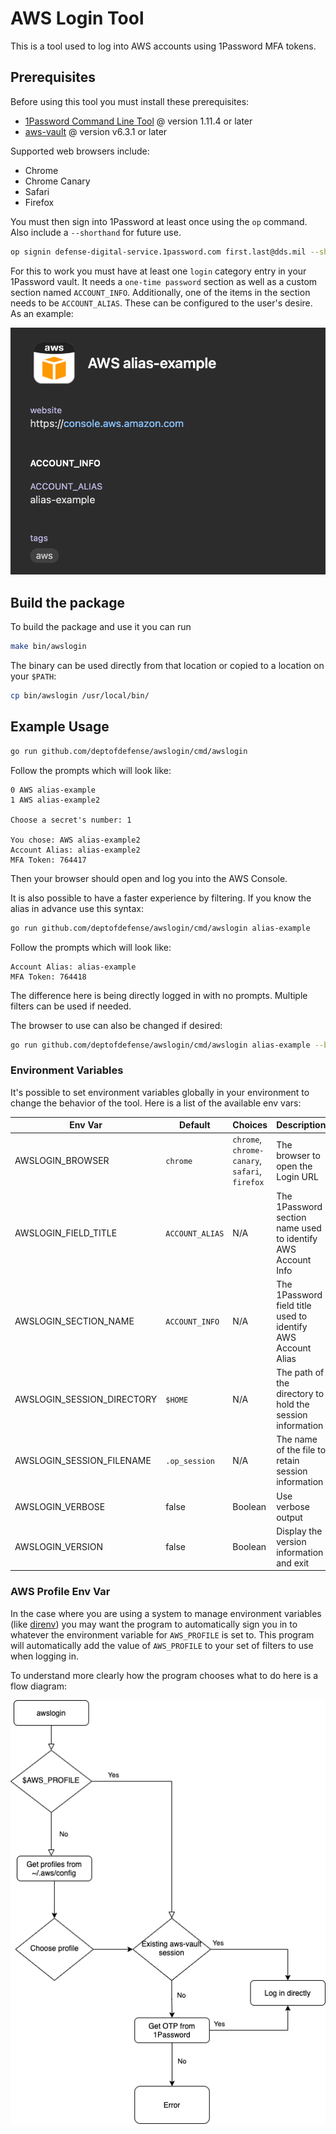 # AWS Login Tool

This is a tool used to log into AWS accounts using 1Password MFA tokens.

## Prerequisites

Before using this tool you must install these prerequisites:

* [1Password Command Line Tool](https://support.1password.com/command-line-getting-started/) @ version 1.11.4 or later
* [aws-vault](https://github.com/99designs/aws-vault) @ version v6.3.1 or later

Supported web browsers include:

* Chrome
* Chrome Canary
* Safari
* Firefox

You must then sign into 1Password at least once using the `op` command. Also include a `--shorthand` for future use.

```sh
op signin defense-digital-service.1password.com first.last@dds.mil --shorthand dds
```

For this to work you must have at least one `login` category entry in your 1Password vault. It needs a `one-time password` section as well
as a custom section named `ACCOUNT_INFO`. Additionally, one of the items in the section needs to be `ACCOUNT_ALIAS`. These can be configured
to the user's desire. As an example:

![1Password Login Example](./images/1password_login.png)

## Build the package

To build the package and use it you can run

```sh
make bin/awslogin
```

The binary can be used directly from that location or copied to a location on your `$PATH`:

```sh
cp bin/awslogin /usr/local/bin/
```

## Example Usage

```sh
go run github.com/deptofdefense/awslogin/cmd/awslogin
```

Follow the prompts which will look like:

```text
0 AWS alias-example
1 AWS alias-example2

Choose a secret's number: 1

You chose: AWS alias-example2
Account Alias: alias-example2
MFA Token: 764417
```

Then your browser should open and log you into the AWS Console.

It is also possible to have a faster experience by filtering. If you know the alias in advance use this syntax:

```sh
go run github.com/deptofdefense/awslogin/cmd/awslogin alias-example
```

Follow the prompts which will look like:

```text
Account Alias: alias-example
MFA Token: 764418
```

The difference here is being directly logged in with no prompts. Multiple filters can be used if needed.

The browser to use can also be changed if desired:

```sh
go run github.com/deptofdefense/awslogin/cmd/awslogin alias-example --browser firefox
```

### Environment Variables

It's possible to set environment variables globally in your environment to change the behavior of the tool. Here is a list
of the available env vars:

| Env Var | Default | Choices | Description |
| --- | --- | --- | --- |
| AWSLOGIN_BROWSER | `chrome` | `chrome`, `chrome-canary`, `safari`, `firefox` | The browser to open the Login URL |
| AWSLOGIN_FIELD_TITLE | `ACCOUNT_ALIAS` | N/A | The 1Password section name used to identify AWS Account Info |
| AWSLOGIN_SECTION_NAME | `ACCOUNT_INFO` | N/A | The 1Password field title used to identify AWS Account Alias |
| AWSLOGIN_SESSION_DIRECTORY | `$HOME` | N/A | The path of the directory to hold the session information |
| AWSLOGIN_SESSION_FILENAME | `.op_session` | N/A | The name of the file to retain session information |
| AWSLOGIN_VERBOSE | false | Boolean | Use verbose output |
| AWSLOGIN_VERSION | false | Boolean | Display the version information and exit |

### AWS Profile Env Var

In the case where you are using a system to manage environment variables (like [direnv](https://direnv.net)) you may
want the program to automatically sign you in to whatever the environment variable for `AWS_PROFILE` is set to. This
program will automatically add the value of `AWS_PROFILE` to your set of filters to use when logging in.

To understand more clearly how the program chooses what to do here is a flow diagram:

![Login Flow Diagram](./images/login_flow.png)
